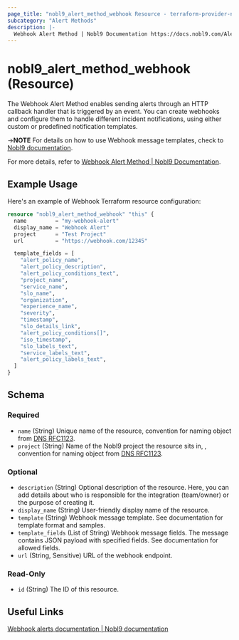 ```yaml
---
page_title: "nobl9_alert_method_webhook Resource - terraform-provider-nobl9"
subcategory: "Alert Methods"
description: |-
  Webhook Alert Method | Nobl9 Documentation https://docs.nobl9.com/Alert_Methods/webhook
---
```


# nobl9_alert_method_webhook (Resource)

The Webhook Alert Method enables sending alerts through an HTTP callback handler that is triggered by an event. You can create webhooks and configure them to handle different incident notifications, using either custom or predefined notification templates.

->**NOTE** For details on how to use Webhook message templates, check to [Nobl9 documentation](https://docs.nobl9.com/Alert_Methods/webhook#creating-webhook-custom-templates-through-yaml).

For more details, refer to [Webhook Alert Method | Nobl9 Documentation](https://docs.nobl9.com/Alert_Methods/webhook).

## Example Usage

Here's an example of Webhook Terraform resource configuration:

```terraform
resource "nobl9_alert_method_webhook" "this" {
  name         = "my-webhook-alert"
  display_name = "Webhook Alert"
  project      = "Test Project"
  url          = "https://webhook.com/12345"

  template_fields = [
    "alert_policy_name",
    "alert_policy_description",
    "alert_policy_conditions_text",
    "project_name",
    "service_name",
    "slo_name",
    "organization",
    "experience_name",
    "severity",
    "timestamp",
    "slo_details_link",
    "alert_policy_conditions[]",
    "iso_timestamp",
    "slo_labels_text",
    "service_labels_text",
    "alert_policy_labels_text",
  ]
}
```

<!-- schema generated by tfplugindocs -->
## Schema

### Required

- `name` (String) Unique name of the resource, convention for naming object from [DNS RFC1123](https://kubernetes.io/docs/concepts/overview/working-with-objects/names/#names).
- `project` (String) Name of the Nobl9 project the resource sits in, , convention for naming object from [DNS RFC1123](https://kubernetes.io/docs/concepts/overview/working-with-objects/names/#names).

### Optional

- `description` (String) Optional description of the resource. Here, you can add details about who is responsible for the integration (team/owner) or the purpose of creating it.
- `display_name` (String) User-friendly display name of the resource.
- `template` (String) Webhook message template. See documentation for template format and samples.
- `template_fields` (List of String) Webhook message fields. The message contains JSON payload with specified fields. See documentation for allowed fields.
- `url` (String, Sensitive) URL of the webhook endpoint.

### Read-Only

- `id` (String) The ID of this resource.

## Useful Links

[Webhook alerts documentation | Nobl9 documentation](https://docs.nobl9.com/Alert_Methods/webhook/)